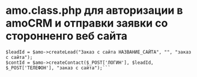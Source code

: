 # amo.class.php для авторизации в amoCRM и отправки заявки со сторонненго веб сайта
```$amo = new amo_api('ПОЧТА', 'API_КЛЮЧ', 'Субдомен');
$leadId = $amo->createLead("Заказ с сайта НАЗВАНИЕ_САЙТА", "", "заказ с сайта");
$contId = $amo->createContact($_POST['ЛОГИН'], $leadId, $_POST['ТЕЛЕФОН'], "заказ с сайта");```
